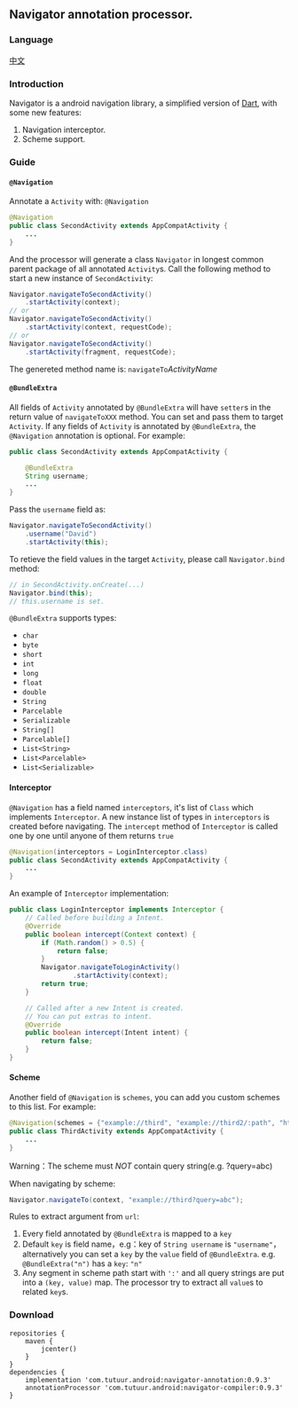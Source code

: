 ## Navigator annotation processor.
### Language
[中文](./README.cn.md)

### Introduction
Navigator is a android navigation library, a simplified version of [Dart](https://github.com/f2prateek/dart), with some new features: 
1. Navigation interceptor.
3. Scheme support.

### Guide
#### `@Navigation`
Annotate a `Activity` with: `@Navigation` 
``` Java
@Navigation
public class SecondActivity extends AppCompatActivity {
    ...
}
```
And the processor will generate a class `Navigator` in longest common parent package of all annotated `Activity`s. Call the following method to start a new instance of `SecondActivity`: 
``` Java
Navigator.navigateToSecondActivity()
    .startActivity(context);
// or
Navigator.navigateToSecondActivity()
    .startActivity(context, requestCode);
// or
Navigator.navigateToSecondActivity()
    .startActivity(fragment, requestCode);
```
The genereted method name is: `navigateTo`*ActivityName*

#### `@BundleExtra`
All fields of `Activity` annotated by `@BundleExtra` will have `setter`s in the return value of `navigateToXXX` method. You can set and pass them to target `Activity`. If any fields of `Activity` is annotated by `@BundleExtra`, the `@Navigation` annotation is optional. For example:
``` Java
public class SecondActivity extends AppCompatActivity {

    @BundleExtra
    String username;
    ...
}
```
Pass the `username` field as:
``` Java
Navigator.navigateToSecondActivity()
    .username("David")
    .startActivity(this);
```

To retieve the field values in the target `Activity`, please call `Navigator.bind` method:
``` Java
// in SecondActivity.onCreate(...)
Navigator.bind(this);
// this.username is set.
```

`@BundleExtra` supports types:
* `char`
* `byte`
* `short`
* `int`
* `long`
* `float`
* `double`
* `String`
* `Parcelable`
* `Serializable`
* `String[]`
* `Parcelable[]`
* `List<String>`
* `List<Parcelable>`
* `List<Serializable>`

#### Interceptor
`@Navigation` has a field named `interceptors`, it's list of `Class` which implements `Interceptor`. A new instance list of types in `interceptors` is created before navigating. The `intercept` method of `Interceptor` is called one by one until anyone of them returns `true`
``` Java
@Navigation(interceptors = LoginInterceptor.class)
public class SecondActivity extends AppCompatActivity {
    ...
}
```

An example of `Interceptor` implementation:
``` Java
public class LoginInterceptor implements Interceptor {
    // Called before building a Intent.
    @Override
    public boolean intercept(Context context) {
        if (Math.random() > 0.5) {
            return false;
        }
        Navigator.navigateToLoginActivity()
                .startActivity(context);
        return true;
    }

    // Called after a new Intent is created.
    // You can put extras to intent.
    @Override
    public boolean intercept(Intent intent) {
        return false;
    }
}
```

#### Scheme
Another field of `@Navigation` is `schemes`, you can add you custom schemes to this list. For example:
``` Java
@Navigation(schemes = {"example://third", "example://third2/:path", "http://www.example.com/third"})
public class ThirdActivity extends AppCompatActivity {
    ...
}
```
Warning：The scheme must *NOT* contain query string(e.g. ?query=abc)

When navigating by scheme:
``` Java
Navigator.navigateTo(context, "example://third?query=abc");
```

Rules to extract argument from `url`:
1. Every field annotated by `@BundleExtra` is mapped to a `key`
2. Default `key` is field name，e.g：key of `String username` is `"username"`，alternatively you can set a `key` by the `value` field of `@BundleExtra`. e.g. `@BundleExtra("n")` has a `key`: `"n"`
3. Any segment in scheme path start with `':'` and all query strings are put into a `(key, value)` map. The processor try to extract all `value`s to related `key`s.

### Download
```
repositories {
    maven {
        jcenter()
    }
}
dependencies {
    implementation 'com.tutuur.android:navigator-annotation:0.9.3'
    annotationProcessor 'com.tutuur.android:navigator-compiler:0.9.3'
}
```
